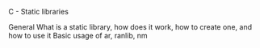 C - Static libraries

General
What is a static library, how does it work, how to create one, and how to use it
Basic usage of ar, ranlib, nm